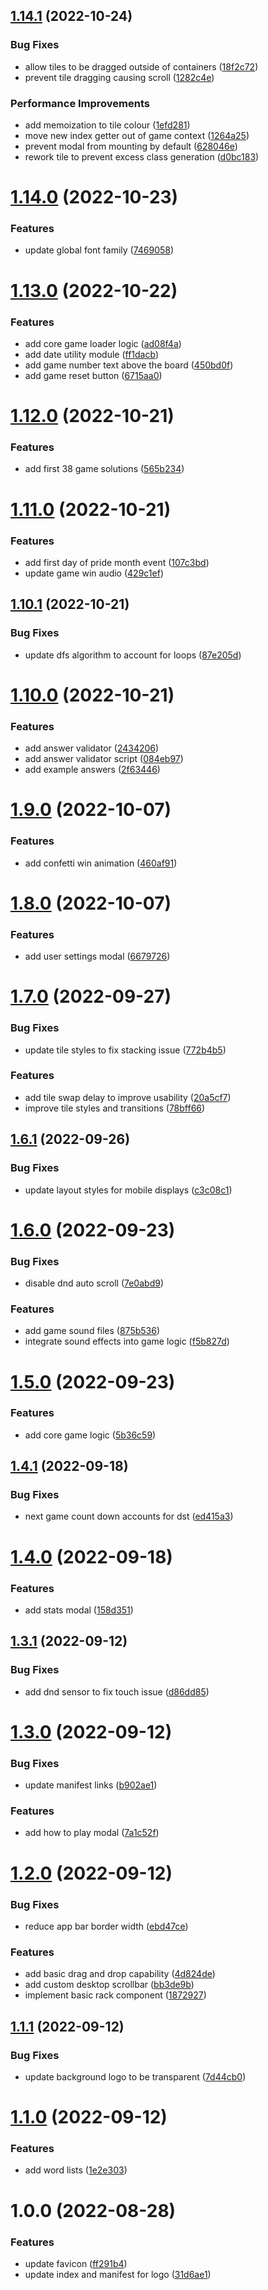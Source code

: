 ## [1.14.1](https://github.com/ollyrowe/whittle/compare/v1.14.0...v1.14.1) (2022-10-24)


### Bug Fixes

* allow tiles to be dragged outside of containers ([18f2c72](https://github.com/ollyrowe/whittle/commit/18f2c72f3e5f954ae90fee8910dc36bf7d4369c3))
* prevent tile dragging causing scroll ([1282c4e](https://github.com/ollyrowe/whittle/commit/1282c4eb3dc1498d6e8c075b25cb8e0953beb888))


### Performance Improvements

* add memoization to tile colour ([1efd281](https://github.com/ollyrowe/whittle/commit/1efd281dd0a6894ecc4993508425a92f07bccab0))
* move new index getter out of game context ([1264a25](https://github.com/ollyrowe/whittle/commit/1264a25075e8d5ade7c9d4f9e004b68b34976a5d))
* prevent modal from mounting by default ([628046e](https://github.com/ollyrowe/whittle/commit/628046ee533c0c4e4c0eda44f2711cea0d16823b))
* rework tile to prevent excess class generation ([d0bc183](https://github.com/ollyrowe/whittle/commit/d0bc1838b9a069a770799a6d72e1d73468a47231))

# [1.14.0](https://github.com/ollyrowe/whittle/compare/v1.13.0...v1.14.0) (2022-10-23)


### Features

* update global font family ([7469058](https://github.com/ollyrowe/whittle/commit/74690587586dd4f1e510ef5a8768e3dbcc01069e))

# [1.13.0](https://github.com/ollyrowe/whittle/compare/v1.12.0...v1.13.0) (2022-10-22)


### Features

* add core game loader logic ([ad08f4a](https://github.com/ollyrowe/whittle/commit/ad08f4a80b011ea13fbf8ca6e853f88908ce6a01))
* add date utility module ([ff1dacb](https://github.com/ollyrowe/whittle/commit/ff1dacb6f32be20d6c67ab00375ed5ac2db6f99a))
* add game number text above the board ([450bd0f](https://github.com/ollyrowe/whittle/commit/450bd0f91dc45b81df7373bf107de567f8516921))
* add game reset button ([6715aa0](https://github.com/ollyrowe/whittle/commit/6715aa0b33979eeb56529e9ea2910d9157cb4dd6))

# [1.12.0](https://github.com/ollyrowe/whittle/compare/v1.11.0...v1.12.0) (2022-10-21)


### Features

* add first 38 game solutions ([565b234](https://github.com/ollyrowe/whittle/commit/565b23465b93c7a3cc5378a8f231d16ed4abbe56))

# [1.11.0](https://github.com/ollyrowe/whittle/compare/v1.10.1...v1.11.0) (2022-10-21)


### Features

* add first day of pride month event ([107c3bd](https://github.com/ollyrowe/whittle/commit/107c3bd7813568ab4d288802cdf51486604c4e2f))
* update game win audio ([429c1ef](https://github.com/ollyrowe/whittle/commit/429c1ef436b1fadbf998abf45b5c8f3a70acbce6))

## [1.10.1](https://github.com/ollyrowe/whittle/compare/v1.10.0...v1.10.1) (2022-10-21)


### Bug Fixes

* update dfs algorithm to account for loops ([87e205d](https://github.com/ollyrowe/whittle/commit/87e205ddd53719f80a2dfed03afed956d42ebb76))

# [1.10.0](https://github.com/ollyrowe/whittle/compare/v1.9.0...v1.10.0) (2022-10-21)


### Features

* add answer validator ([2434206](https://github.com/ollyrowe/whittle/commit/2434206de6774aa3fd16b42e0a39b434ca0e0b83))
* add answer validator script ([084eb97](https://github.com/ollyrowe/whittle/commit/084eb97011882d0de1933ba44ea5a63c3c936184))
* add example answers ([2f63446](https://github.com/ollyrowe/whittle/commit/2f6344632782b210e2c6417f57aead4d3a5f5dfe))

# [1.9.0](https://github.com/ollyrowe/whittle/compare/v1.8.0...v1.9.0) (2022-10-07)


### Features

* add confetti win animation ([460af91](https://github.com/ollyrowe/whittle/commit/460af91554c18a26b76b4d2e50ff179cdaf2413b))

# [1.8.0](https://github.com/ollyrowe/whittle/compare/v1.7.0...v1.8.0) (2022-10-07)


### Features

* add user settings modal ([6679726](https://github.com/ollyrowe/whittle/commit/66797262621b5248fd974f10c10c75ec226bb97f))

# [1.7.0](https://github.com/ollyrowe/whittle/compare/v1.6.1...v1.7.0) (2022-09-27)


### Bug Fixes

* update tile styles to fix stacking issue ([772b4b5](https://github.com/ollyrowe/whittle/commit/772b4b56aeaf2cd042ffa481fc8ea9652ba820ff))


### Features

* add tile swap delay to improve usability ([20a5cf7](https://github.com/ollyrowe/whittle/commit/20a5cf7ba9e4e68cfb384071235e5a4feefa4c36))
* improve tile styles and transitions ([78bff66](https://github.com/ollyrowe/whittle/commit/78bff6679c3e9537bc7b9247a4fe81fff7b6ba9e))

## [1.6.1](https://github.com/ollyrowe/whittle/compare/v1.6.0...v1.6.1) (2022-09-26)


### Bug Fixes

* update layout styles for mobile displays ([c3c08c1](https://github.com/ollyrowe/whittle/commit/c3c08c17aa02b8c1dbb03858ccfa6817ec6aa4a2))

# [1.6.0](https://github.com/ollyrowe/whittle/compare/v1.5.0...v1.6.0) (2022-09-23)


### Bug Fixes

* disable dnd auto scroll ([7e0abd9](https://github.com/ollyrowe/whittle/commit/7e0abd9517e0dc0907eb96c84f929f61107fb16c))


### Features

* add game sound files ([875b536](https://github.com/ollyrowe/whittle/commit/875b536b032ae6358f11cffc867d0afec7789b55))
* integrate sound effects into game logic ([f5b827d](https://github.com/ollyrowe/whittle/commit/f5b827d4b4db68ee417f86d68f188b6fe8fd7bb8))

# [1.5.0](https://github.com/ollyrowe/whittle/compare/v1.4.1...v1.5.0) (2022-09-23)


### Features

* add core game logic ([5b36c59](https://github.com/ollyrowe/whittle/commit/5b36c59b065b5abf068482e7e1456de8a4ee930e))

## [1.4.1](https://github.com/ollyrowe/whittle/compare/v1.4.0...v1.4.1) (2022-09-18)


### Bug Fixes

* next game count down accounts for dst ([ed415a3](https://github.com/ollyrowe/whittle/commit/ed415a326888a67eb000dc3becad16eef67d7bd6))

# [1.4.0](https://github.com/ollyrowe/whittle/compare/v1.3.1...v1.4.0) (2022-09-18)


### Features

* add stats modal ([158d351](https://github.com/ollyrowe/whittle/commit/158d351a9ad2dec39fab8ff770c271b5fe254fb6))

## [1.3.1](https://github.com/ollyrowe/whittle/compare/v1.3.0...v1.3.1) (2022-09-12)


### Bug Fixes

* add dnd sensor to fix touch issue ([d86dd85](https://github.com/ollyrowe/whittle/commit/d86dd8521d30e138faa4e62047a85f607fb60942))

# [1.3.0](https://github.com/ollyrowe/whittle/compare/v1.2.0...v1.3.0) (2022-09-12)


### Bug Fixes

* update manifest links ([b902ae1](https://github.com/ollyrowe/whittle/commit/b902ae19a4c36997a0e4db6ba17dde9b84e5d7f4))


### Features

* add how to play modal ([7a1c52f](https://github.com/ollyrowe/whittle/commit/7a1c52f5b5bba071881ac140924bf0734f577d2a))

# [1.2.0](https://github.com/ollyrowe/whittle/compare/v1.1.1...v1.2.0) (2022-09-12)


### Bug Fixes

* reduce app bar border width ([ebd47ce](https://github.com/ollyrowe/whittle/commit/ebd47cea2f807fcb68ac4c953d2fe91b5cebce78))


### Features

* add basic drag and drop capability ([4d824de](https://github.com/ollyrowe/whittle/commit/4d824deb69d7db24eecdb1a47cb449565f7bf42e))
* add custom desktop scrollbar ([bb3de9b](https://github.com/ollyrowe/whittle/commit/bb3de9beee647845c95f607a92e541ef9b824045))
* implement basic rack component ([1872927](https://github.com/ollyrowe/whittle/commit/1872927b9c8483bc2b4b0154564cb210e4b5c90a))

## [1.1.1](https://github.com/ollyrowe/whittle/compare/v1.1.0...v1.1.1) (2022-09-12)


### Bug Fixes

* update background logo to be transparent ([7d44cb0](https://github.com/ollyrowe/whittle/commit/7d44cb07ea4abaa40cd40ae94c268bdad0cf6848))

# [1.1.0](https://github.com/ollyrowe/whittle/compare/v1.0.0...v1.1.0) (2022-09-12)


### Features

* add word lists ([1e2e303](https://github.com/ollyrowe/whittle/commit/1e2e303e626e850ac98852189dea7b02fd98012d))

# 1.0.0 (2022-08-28)


### Features

* update favicon ([ff291b4](https://github.com/ollyrowe/whittle/commit/ff291b4e648a18fbefb89797285156cfa4645cc0))
* update index and manifest for logo ([31d6ae1](https://github.com/ollyrowe/whittle/commit/31d6ae110536cfd4428d8139c2b9e623b6f125ea))
